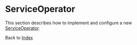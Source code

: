 # ServiceOperator

This section describes how to implement and configure a new [ServiceOperator](../core/src/main/java/org/n52/iceland/service/operator/ServiceOperator.java).

Back to [Index](Index.md)